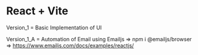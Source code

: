 # React + Vite

Version_1 = Basic Implementation of UI

Version_1_A = Automation of Email using Emailjs => npm i @emailjs/browser => https://www.emailjs.com/docs/examples/reactjs/
